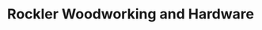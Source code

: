 ---
title: "Rockler Woodworking and Hardware"
url: /taylorsville/rockler-woodworking-and-hardware/
shop: hardware
---